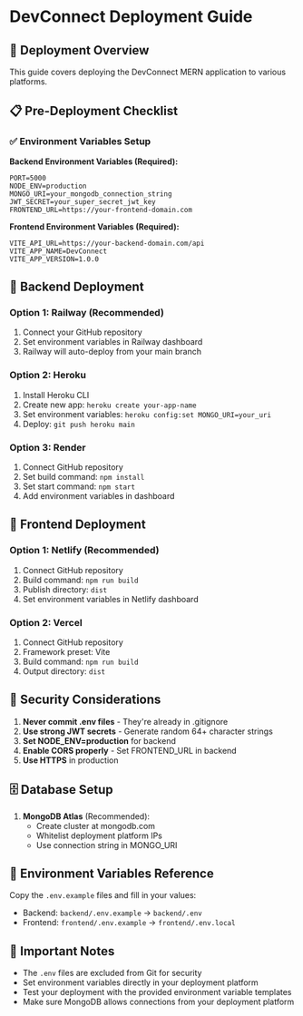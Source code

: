 # DevConnect Deployment Guide

## 🚀 Deployment Overview

This guide covers deploying the DevConnect MERN application to various platforms.

## 📋 Pre-Deployment Checklist

### ✅ Environment Variables Setup

**Backend Environment Variables (Required):**
```
PORT=5000
NODE_ENV=production
MONGO_URI=your_mongodb_connection_string
JWT_SECRET=your_super_secret_jwt_key
FRONTEND_URL=https://your-frontend-domain.com
```

**Frontend Environment Variables (Required):**
```
VITE_API_URL=https://your-backend-domain.com/api
VITE_APP_NAME=DevConnect
VITE_APP_VERSION=1.0.0
```

## 🔧 Backend Deployment

### Option 1: Railway (Recommended)
1. Connect your GitHub repository
2. Set environment variables in Railway dashboard
3. Railway will auto-deploy from your main branch

### Option 2: Heroku
1. Install Heroku CLI
2. Create new app: `heroku create your-app-name`
3. Set environment variables: `heroku config:set MONGO_URI=your_uri`
4. Deploy: `git push heroku main`

### Option 3: Render
1. Connect GitHub repository
2. Set build command: `npm install`
3. Set start command: `npm start`
4. Add environment variables in dashboard

## 🎨 Frontend Deployment

### Option 1: Netlify (Recommended)
1. Connect GitHub repository
2. Build command: `npm run build`
3. Publish directory: `dist`
4. Set environment variables in Netlify dashboard

### Option 2: Vercel
1. Connect GitHub repository
2. Framework preset: Vite
3. Build command: `npm run build`
4. Output directory: `dist`

## 🔐 Security Considerations

1. **Never commit .env files** - They're already in .gitignore
2. **Use strong JWT secrets** - Generate random 64+ character strings
3. **Set NODE_ENV=production** for backend
4. **Enable CORS properly** - Set FRONTEND_URL in backend
5. **Use HTTPS** in production

## 🗄️ Database Setup

1. **MongoDB Atlas** (Recommended):
   - Create cluster at mongodb.com
   - Whitelist deployment platform IPs
   - Use connection string in MONGO_URI

## 📝 Environment Variables Reference

Copy the `.env.example` files and fill in your values:
- Backend: `backend/.env.example` → `backend/.env`
- Frontend: `frontend/.env.example` → `frontend/.env.local`

## 🚨 Important Notes

- The `.env` files are excluded from Git for security
- Set environment variables directly in your deployment platform
- Test your deployment with the provided environment variable templates
- Make sure MongoDB allows connections from your deployment platform
